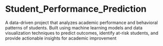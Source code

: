 # Student_Performance_Prediction
A data-driven project that analyzes academic performance and behavioral patterns of students. Built using machine learning models and data visualization techniques to predict outcomes, identify at-risk students, and provide actionable insights for academic improvement
